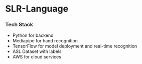 # SLR-Language

### Tech Stack

- Python for backend
- Mediapipe for hand recognition
- TensorFlow for model deployment and real-time recognition
- ASL Dataset with labels
- AWS for cloud services